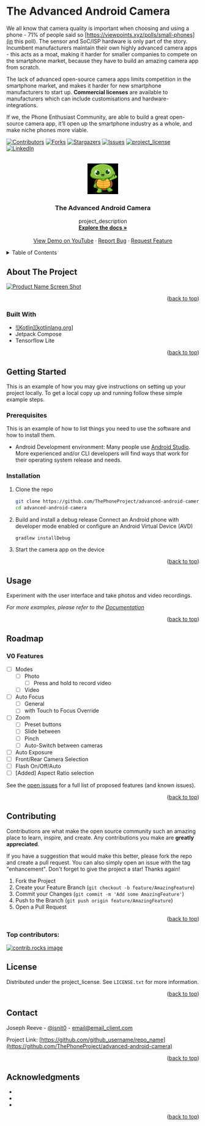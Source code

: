 # The Advanced Android Camera
We all know that camera quality is important when choosing and using a phone - 71% of people said so [https://viewpoints.xyz/polls/small-phones](in this poll). The sensor and SoC/ISP hardware is only part of the story. Incumbent manufacturers maintain their own highly advanced camera apps - this acts as a moat, making it harder for smaller companies to compete on the smartphone market, because they have to build an amazing camera app from scratch.

The lack of advanced open-source camera apps limits competition in the smartphone market, and makes it harder for new smartphone manufacturers to start up. **Commercial licenses** are available to manufacturers which can include customisations and hardware-integrations.

If we, the Phone Enthusiast Community, are able to build a great open-source camera app, it’ll open up the smartphone industry as a whole, and make niche phones more viable. 

<!-- Improved compatibility of back to top link: See: https://github.com/othneildrew/Best-README-Template/pull/73 -->
<a id="readme-top"></a>
<!--
*** Thanks for checking out the Best-README-Template. If you have a suggestion
*** that would make this better, please fork the repo and create a pull request
*** or simply open an issue with the tag "enhancement".
*** Don't forget to give the project a star!
*** Thanks again! Now go create something AMAZING! :D
-->



<!-- PROJECT SHIELDS -->
<!--
*** I'm using markdown "reference style" links for readability.
*** Reference links are enclosed in brackets [ ] instead of parentheses ( ).
*** See the bottom of this document for the declaration of the reference variables
*** for contributors-url, forks-url, etc. This is an optional, concise syntax you may use.
*** https://www.markdownguide.org/basic-syntax/#reference-style-links
-->
[![Contributors][contributors-shield]][contributors-url]
[![Forks][forks-shield]][forks-url]
[![Stargazers][stars-shield]][stars-url]
[![Issues][issues-shield]][issues-url]
[![project_license][license-shield]][license-url]
[![LinkedIn][linkedin-shield]][linkedin-url]



<!-- PROJECT LOGO -->
<br />
<div align="center">
  <a href="https://github.com/ThePhoneProject/advanced-android-camera">
    <img src="/logo.png" alt="Logo" width="80" height="80">
  </a>

<h3 align="center">The Advanced Android Camera</h3>

  <p align="center">
    project_description
    <br />
    <a href="https://github.com/ThePhoneProject/advanced-android-camera"><strong>Explore the docs »</strong></a>
    <br />
    <br />
    <a href="https://www.youtube.com/shorts/AVpb-UuDKwU">View Demo on YouTube</a>
    ·
    <a href="https://github.com/ThePhoneProject/advanced-android-camera/issues/new?labels=bug&template=bug-report---.md">Report Bug</a>
    ·
    <a href="https://github.com/ThePhoneProject/advanced-android-camera/issues/new?labels=enhancement&template=feature-request---.md">Request Feature</a>
  </p>
</div>



<!-- TABLE OF CONTENTS -->
<details>
  <summary>Table of Contents</summary>
  <ol>
    <li>
      <a href="#about-the-project">About The Project</a>
      <ul>
        <li><a href="#built-with">Built With</a></li>
      </ul>
    </li>
    <li>
      <a href="#getting-started">Getting Started</a>
      <ul>
        <li><a href="#prerequisites">Prerequisites</a></li>
        <li><a href="#installation">Installation</a></li>
      </ul>
    </li>
    <li><a href="#usage">Usage</a></li>
    <li><a href="#roadmap">Roadmap</a></li>
    <li><a href="#contributing">Contributing</a></li>
    <li><a href="#license">License</a></li>
    <li><a href="#contact">Contact</a></li>
    <li><a href="#acknowledgments">Acknowledgments</a></li>
  </ol>
</details>



<!-- ABOUT THE PROJECT -->
## About The Project

[![Product Name Screen Shot][product-screenshot]](https://example.com)


<p align="right">(<a href="#readme-top">back to top</a>)</p>



### Built With

* [![Kotlin][kotlinlang.org]][Kotlin-url]
* Jetpack Compose
* Tensorflow Lite
 <!-- TODO remove this (* [![Next][Next.js]][Next-url]) as soon as we get the Kotlin icon working -->


<p align="right">(<a href="#readme-top">back to top</a>)</p>



<!-- GETTING STARTED -->
## Getting Started

This is an example of how you may give instructions on setting up your project locally.
To get a local copy up and running follow these simple example steps.

### Prerequisites

This is an example of how to list things you need to use the software and how to install them.
* Android Development environment: Many people use [Android Studio](https://developer.android.com/studio). More experienced and/or CLI developers will find ways that work for their operating system release and needs.

### Installation

1. Clone the repo
   ```sh
   git clone https://github.com/ThePhoneProject/advanced-android-camera.git
   cd advanced-android-camera
   ```
2. Build and install a debug release
   Connect an Android phone with developer mode enabled or configure an Android Virtual Device (AVD)
   ```sh
   gradlew installDebug
   ```
3. Start the camera app on the device
<!-- TODO add command line example to launch the default activity -->
   

<p align="right">(<a href="#readme-top">back to top</a>)</p>



<!-- USAGE EXAMPLES -->
## Usage

Experiment with the user interface and take photos and video recordings.

_For more examples, please refer to the [Documentation](https://example.com)_

<p align="right">(<a href="#readme-top">back to top</a>)</p>



<!-- ROADMAP -->
## Roadmap
### V0 Features ###
- [ ] Modes
    - [ ] Photo   
        - [ ] Press and hold to record video
    - [ ] Video
- [ ] Auto Focus
    - [ ] General
    - [ ] with Touch to Focus Override
- [ ] Zoom
    - [ ] Preset buttons
    - [ ] Slide between
    - [ ] Pinch
    - [ ] Auto-Switch between cameras
- [ ] ⁠Auto Exposure
- [ ] ⁠Front/Rear Camera Selection
- [ ] ⁠Flash On/Off/Auto
- [ ] [Added] Aspect Ratio selection

See the [open issues](https://github.com/ThePhoneProject/advanced-android-camera/issues) for a full list of proposed features (and known issues).

<p align="right">(<a href="#readme-top">back to top</a>)</p>



<!-- CONTRIBUTING -->
## Contributing

Contributions are what make the open source community such an amazing place to learn, inspire, and create. Any contributions you make are **greatly appreciated**.

If you have a suggestion that would make this better, please fork the repo and create a pull request. You can also simply open an issue with the tag "enhancement".
Don't forget to give the project a star! Thanks again!

1. Fork the Project
2. Create your Feature Branch (`git checkout -b feature/AmazingFeature`)
3. Commit your Changes (`git commit -m 'Add some AmazingFeature'`)
4. Push to the Branch (`git push origin feature/AmazingFeature`)
5. Open a Pull Request

<p align="right">(<a href="#readme-top">back to top</a>)</p>

### Top contributors:

<a href="https://github.com/ThePhoneProject/advanced-android-camera/graphs/contributors">
  <img src="https://contrib.rocks/image?repo=ThePhoneProject/advanced-android-camera" alt="contrib.rocks image" />
</a>


<!-- LICENSE -->
## License

Distributed under the project_license. See `LICENSE.txt` for more information.

<p align="right">(<a href="#readme-top">back to top</a>)</p>



<!-- CONTACT -->
## Contact

Joseph Reeve - [@isnit0](https://x.com/isnit0) - email@email_client.com

Project Link: [https://github.com/github_username/repo_name](https://github.com/ThePhoneProject/advanced-android-camera)

<p align="right">(<a href="#readme-top">back to top</a>)</p>


<!-- ACKNOWLEDGMENTS -->
## Acknowledgments

* []()
* []()
* []()

<p align="right">(<a href="#readme-top">back to top</a>)</p>



<!-- MARKDOWN LINKS & IMAGES -->
<!-- https://www.markdownguide.org/basic-syntax/#reference-style-links -->
[contributors-shield]: https://img.shields.io/github/contributors/ThePhoneProject/advanced-android-camera.svg?style=for-the-badge
[contributors-url]: https://github.com/ThePhoneProject/advanced-android-camera/graphs/contributors
[forks-shield]: https://img.shields.io/github/forks/ThePhoneProject/advanced-android-camera.svg?style=for-the-badge
[forks-url]: https://github.com/ThePhoneProject/advanced-android-camera/network/members
[stars-shield]: https://img.shields.io/github/stars/ThePhoneProject/advanced-android-camera.svg?style=for-the-badge
[stars-url]: https://github.com/ThePhoneProject/advanced-android-camera/stargazers
[issues-shield]: https://img.shields.io/github/issues/ThePhoneProject/advanced-android-camera.svg?style=for-the-badge
[issues-url]: https://github.com/ThePhoneProject/advanced-android-camera/issues
[license-shield]: https://img.shields.io/github/license/gThePhoneProject/advanced-android-camera.svg?style=for-the-badge
[license-url]: https://github.com/ThePhoneProject/advanced-android-camera/blob/main/LICENSE.txt
[linkedin-shield]: https://img.shields.io/badge/-LinkedIn-black.svg?style=for-the-badge&logo=linkedin&colorB=555
[linkedin-url]: https://uk.linkedin.com/in/josephereeve
[product-screenshot]: images/screenshot.png
[Kotlin-url]: https://kotlinlang.org/
[Next-url]: https://nextjs.org/
